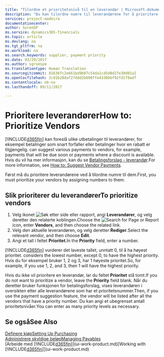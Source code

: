 ```yaml
---
title: "Tilordne et prioritetsnivå til en leverandør | Microsoft-dokumentasjon"
description: "Du kan tilordne numre til leverandørene for å prioritere dem og forenkle betalingsforslag i Financials."
services: project-madeira
documentationcenter: 
author: SorenGP
ms.service: dynamics365-financials
ms.topic: article
ms.devlang: na
ms.tgt_pltfrm: na
ms.workload: na
ms.search.keywords: supplier, payment priority
ms.date: 03/29/2017
ms.author: sgroespe
ms.translationtype: Human Translation
ms.sourcegitcommit: 81636fc2e661bd9b07c54da1cd5d0d27e30d01a2
ms.openlocfilehash: 2c91b28daf27ddd2b698ffe4338bbf92fd1f9adf
ms.contentlocale: nb-no
ms.lasthandoff: 09/11/2017

---
```

# <a name="how-to-prioritize-vendors"></a><span data-ttu-id="fea96-103">Prioritere leverandører</span><span class="sxs-lookup"><span data-stu-id="fea96-103">How to: Prioritize Vendors</span></span>
[!INCLUDE[d365fin](includes/d365fin_md.md)]<span data-ttu-id="fea96-104"> kan foreslå ulike utbetalinger til leverandører, for eksempel betalinger som snart forfaller eller betalinger hvor en rabatt er tilgjengelig.</span><span class="sxs-lookup"><span data-stu-id="fea96-104"> can suggest various payments to vendors, for example, payments that will be due soon or payments where a discount is available.</span></span> <span data-ttu-id="fea96-105">Hvis du vil ha mer informasjon, kan du se [Betalingsforslag - leverandør](payables-how-suggest-vendor-payments.md).</span><span class="sxs-lookup"><span data-stu-id="fea96-105">For more information, see [How to: Suggest Vendor Payments](payables-how-suggest-vendor-payments.md).</span></span>

<span data-ttu-id="fea96-106">Først må du prioritere leverandørene ved å tilordne numre til dem.</span><span class="sxs-lookup"><span data-stu-id="fea96-106">First, you must prioritize your vendors by assigning numbers to them.</span></span>

## <a name="to-prioritize-vendors"></a><span data-ttu-id="fea96-107">Slik prioriterer du leverandører</span><span class="sxs-lookup"><span data-stu-id="fea96-107">To prioritize vendors</span></span>
1. <span data-ttu-id="fea96-108">Velg ikonet ![Søk etter side eller rapport](media/ui-search/search_small.png "Ikonet Søk etter side eller rapport"), angi **Leverandører**, og velg deretter den relaterte koblingen.</span><span class="sxs-lookup"><span data-stu-id="fea96-108">Choose the ![Search for Page or Report](media/ui-search/search_small.png "Search for Page or Report icon") icon, enter **Vendors**, and then choose the related link.</span></span>
2. <span data-ttu-id="fea96-109">Velg den aktuelle leverandøren, og velg deretter **Rediger**.</span><span class="sxs-lookup"><span data-stu-id="fea96-109">Select the relevant vendor, and then choose **Edit**.</span></span>
3. <span data-ttu-id="fea96-110">Angi et tall i feltet **Prioritet**.</span><span class="sxs-lookup"><span data-stu-id="fea96-110">In the **Priority** field, enter a number.</span></span>

[!INCLUDE[d365fin](includes/d365fin_md.md)]<span data-ttu-id="fea96-111"> vurderer det laveste tallet, unntatt 0, til å ha høyest prioritet.</span><span class="sxs-lookup"><span data-stu-id="fea96-111"> considers the lowest number, except 0, to have the highest priority.</span></span> <span data-ttu-id="fea96-112">Hvis du for eksempel bruker 1, 2 og 3, har 1 høyeste prioritet.</span><span class="sxs-lookup"><span data-stu-id="fea96-112">So, for example, if you use 1, 2, and 3, then 1 will have the highest priority.</span></span>

<span data-ttu-id="fea96-113">Hvis du ikke vil prioritere en leverandør, lar du feltet **Prioritet** stå tomt.</span><span class="sxs-lookup"><span data-stu-id="fea96-113">If you do not want to prioritize a vendor, leave the **Priority** field blank.</span></span> <span data-ttu-id="fea96-114">Når du deretter bruker funksjonen for betalingsforslag, vises leverandøren i oversikten etter alle leverandørene som har et prioritetsnummer.</span><span class="sxs-lookup"><span data-stu-id="fea96-114">Then, if you use the payment suggestion feature, the vendor will be listed after all the vendors that have a priority number.</span></span> <span data-ttu-id="fea96-115">Du kan angi et ubegrenset antall prioritetsnivåer.</span><span class="sxs-lookup"><span data-stu-id="fea96-115">You can enter as many priority levels as necessary.</span></span>

## <a name="see-also"></a><span data-ttu-id="fea96-116">Se også</span><span class="sxs-lookup"><span data-stu-id="fea96-116">See Also</span></span>
[<span data-ttu-id="fea96-117">Definere kjøp</span><span class="sxs-lookup"><span data-stu-id="fea96-117">Setting Up Purchasing</span></span>](purchasing-setup-purchasing.md)  
[<span data-ttu-id="fea96-118">Administrere skyldige beløp</span><span class="sxs-lookup"><span data-stu-id="fea96-118">Managing Payables</span></span>](payables-manage-payables.md)  
<span data-ttu-id="fea96-119">[Arbeide med [!INCLUDE[d365fin](includes/d365fin_md.md)]](ui-work-product.md)</span><span class="sxs-lookup"><span data-stu-id="fea96-119">[Working with [!INCLUDE[d365fin](includes/d365fin_md.md)]](ui-work-product.md)</span></span>

